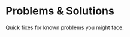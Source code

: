 # Problems & Solutions
Quick fixes for known problems you might face:
<SlideDeck deckPath="android/deployapp/faq"/>